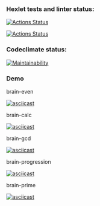 ### Hexlet tests and linter status:

[![Actions Status](https://github.com/execto/backend-project-lvl1/workflows/hexlet-check/badge.svg)](https://github.com/execto/backend-project-lvl1/actions)

[![Actions Status](https://github.com/execto/backend-project-lvl1/workflows/build/badge.svg)](https://github.com/execto/backend-project-lvl1/actions)

### Codeclimate status:

[![Maintainability](https://api.codeclimate.com/v1/badges/0fd0b1a22126c0a17a71/maintainability)](https://codeclimate.com/github/execto/backend-project-lvl1/maintainability)

### Demo

brain-even

[![asciicast](https://asciinema.org/a/YLyB9Xz2NLirE8zeF5AUYU4S6.svg)](https://asciinema.org/a/YLyB9Xz2NLirE8zeF5AUYU4S6)


brain-calc

[![asciicast](https://asciinema.org/a/LXL8NDGZJLJfCydO8d9cHDwd3.svg)](https://asciinema.org/a/LXL8NDGZJLJfCydO8d9cHDwd3)

brain-gcd

[![asciicast](https://asciinema.org/a/TV4FQDtsq5qidQMpuSJIlhU9J.svg)](https://asciinema.org/a/TV4FQDtsq5qidQMpuSJIlhU9J)

brain-progression

[![asciicast](https://asciinema.org/a/Lnhw9jyvNJK5jzVOKQJAHXtUY.svg)](https://asciinema.org/a/Lnhw9jyvNJK5jzVOKQJAHXtUY)

brain-prime

[![asciicast](https://asciinema.org/a/wH8ZQ9I75e7alKQfZRXmHFLCu.svg)](https://asciinema.org/a/wH8ZQ9I75e7alKQfZRXmHFLCu)
